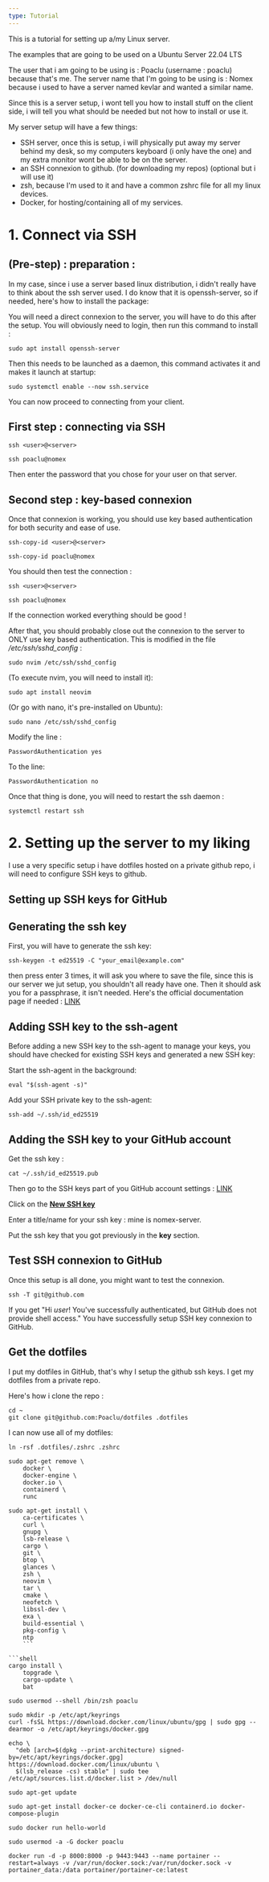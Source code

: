 ```yaml
---
type: Tutorial
---
```


 This is a tutorial for setting up a/my Linux server.

The examples that are going to be used on a Ubuntu Server 22.04 LTS

The user that i am going to be using is : Poaclu (username : poaclu) because that's me.
The server name that I'm going to be using is : Nomex because i used to have a server named kevlar and wanted a similar name.

Since this is a server setup, i wont tell you how to install stuff on the client side, i will tell you what should be needed but not how to install or use it.

My server setup will have a few things:
- SSH server, once this is setup, i will physically put away my server behind my desk, so my computers keyboard (i only have the one) and my extra monitor wont be able to be on the server.
- an SSH connexion to github. (for downloading my repos) (optional but i will use it)
- zsh, because I'm used to it and have a common zshrc file for all my linux devices.
- Docker, for hosting/containing all of my services.
# 1. Connect via SSH

## (Pre-step) : preparation : 
In my case, since i use a server based linux distribution, i didn't really have to think about the ssh server used. I do know that it is openssh-server, so if needed, here's how to install the package:

You will need a direct connexion to the server, you will have to do this after the setup.
You will obviously need to login, then run this command to install :
```shell
sudo apt install openssh-server
```

Then this needs to be launched as a daemon, this command activates it and makes it launch at startup:
```shell
sudo systemctl enable --now ssh.service
```

You can now proceed to connecting from your client. 
## First step : connecting via SSH
```shell
ssh <user>@<server>
```
```shell
ssh poaclu@nomex
```
Then enter the password that you chose for your user on that server.

## Second step : key-based connexion
Once that connexion is working, you should use key based authentication for both security and ease of use.
```shell
ssh-copy-id <user>@<server>
```
```shell
ssh-copy-id poaclu@nomex
```
You should then test the connection :
```shell
ssh <user>@<server>
```
```shell
ssh poaclu@nomex
```
If the connection worked everything should be good !

After that, you should probably close out the connexion to the server to ONLY use key based authentication. This is modified in the file */etc/ssh/sshd_config* :
```shell
sudo nvim /etc/ssh/sshd_config
```
(To execute nvim, you will need to install it):
```shell
sudo apt install neovim
```
(Or go with nano, it's pre-installed on Ubuntu):
```shell
sudo nano /etc/ssh/sshd_config
```

Modify the line :
```
PasswordAuthentication yes
```

To the line:
```
PasswordAuthentication no
```

Once that thing is done, you will need to restart the ssh daemon : 
```shell
systemctl restart ssh
```

# 2. Setting up the server to my liking

I use a very specific setup i have dotfiles hosted on a private github repo, i will need to configure SSH keys to github.

## Setting up SSH keys for GitHub

## Generating the ssh key

First, you will have to generate the ssh key:
```shell
ssh-keygen -t ed25519 -C "your_email@example.com"
```
then press enter 3 times, it will ask you where to save the file, since this is our server we jut setup, you shouldn't all ready have one. Then it should ask you for a passphrase, it isn't needed.
Here's the official documentation page if needed : [LINK](https://docs.github.com/fr/authentication/connecting-to-github-with-ssh/generating-a-new-ssh-key-and-adding-it-to-the-ssh-agent)

## Adding SSH key to the ssh-agent

Before adding a new SSH key to the ssh-agent to manage your keys, you should have checked for existing SSH keys and generated a new SSH key:

Start the ssh-agent in the background:
```shell
eval "$(ssh-agent -s)"
```

Add your SSH private key to the ssh-agent:
```shell
ssh-add ~/.ssh/id_ed25519
```

## Adding the SSH key to your GitHub account

Get the ssh key :
```shell
cat ~/.ssh/id_ed25519.pub
```

Then go to the SSH keys part of you GitHub account settings : [LINK](https://github.com/settings/keys)

Click on the [**New SSH key**](https://github.com/settings/ssh/new)

Enter a title/name for your ssh key : mine is nomex-server.

Put the ssh key that you got previously in the **key** section.

## Test SSH connexion to GitHub

Once this setup is all done, you might want to test the connexion.
```shell
ssh -T git@github.com
```

If you get "Hi *user*! You've successfully authenticated, but GitHub does not provide shell access." You have successfully setup SSH key connexion to GitHub.

## Get the dotfiles 

I put my dotfiles in GitHub, that's why I setup the github ssh keys. I get my dotfiles from a private repo.

Here's how i clone the repo :
```shell
cd ~
git clone git@github.com:Poaclu/dotfiles .dotfiles
```

I can now use all of my dotfiles:
```shell
ln -rsf .dotfiles/.zshrc .zshrc
```

```shell
sudo apt-get remove \
	docker \
	docker-engine \
	docker.io \
	containerd \
	runc
```

```shell
sudo apt-get install \
    ca-certificates \
    curl \
    gnupg \
    lsb-release \
    cargo \
    git \
    btop \
    glances \
    zsh \
    neovim \
    tar \
    cmake \
    neofetch \
    libssl-dev \
    exa \
    build-essential \
    pkg-config \
    ntp
    ```

```shell
cargo install \
	topgrade \
	cargo-update \
	bat
```

```shell
sudo usermod --shell /bin/zsh poaclu
```

```shell
sudo mkdir -p /etc/apt/keyrings
curl -fsSL https://download.docker.com/linux/ubuntu/gpg | sudo gpg --dearmor -o /etc/apt/keyrings/docker.gpg
```

```shell
echo \
  "deb [arch=$(dpkg --print-architecture) signed-by=/etc/apt/keyrings/docker.gpg] https://download.docker.com/linux/ubuntu \
  $(lsb_release -cs) stable" | sudo tee /etc/apt/sources.list.d/docker.list > /dev/null
```

```shell
sudo apt-get update
```

```shell
sudo apt-get install docker-ce docker-ce-cli containerd.io docker-compose-plugin
```

```shell
sudo docker run hello-world
```

```shell
sudo usermod -a -G docker poaclu
```

```shell
docker run -d -p 8000:8000 -p 9443:9443 --name portainer --restart=always -v /var/run/docker.sock:/var/run/docker.sock -v portainer_data:/data portainer/portainer-ce:latest
```